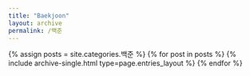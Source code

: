 ```yaml
---
title: "Baekjoon"
layout: archive
permalink: /백준
---
```



{% assign posts = site.categories.백준 %}
{% for post in posts %} {% include archive-single.html type=page.entries_layout %} {% endfor %}